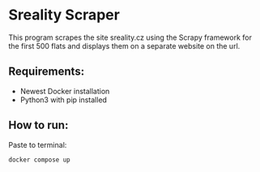 # Sreality Scraper

This program scrapes the site sreality.cz using the Scrapy framework for the first 500 flats and displays them on a separate website on the url.

## Requirements:
- Newest Docker installation
- Python3 with pip installed

## How to run:
Paste to terminal:
```
docker compose up
```
